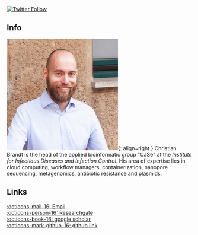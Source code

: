 [![Twitter Follow](https://img.shields.io/twitter/follow/gcloudChris.svg?style=social)](https://twitter.com/gcloudChris) 

## Info

![PIC](images/christian.png){: align=right }
Christian Brandt is the head of the applied bioinformatic group "CaSe" at the *Institute for Infectious Diseases and Infection Control*. His area of expertise lies in cloud computing, workflow managers, containerization, nanopore sequencing, metagenomics, antibiotic resistance and plasmids.

## Links
[:octicons-mail-16: Email](mailto:christian.brandt@med.uni-jena.de)  
[:octicons-person-16: Researchgate](https://www.researchgate.net/profile/Christian_Brandt5)  
[:octicons-book-16: google scholar](https://scholar.google.com/citations?user=YSWxKeoAAAAJ&hl=en)  
[:octicons-mark-github-16: github link](https://github.com/replikation)  
